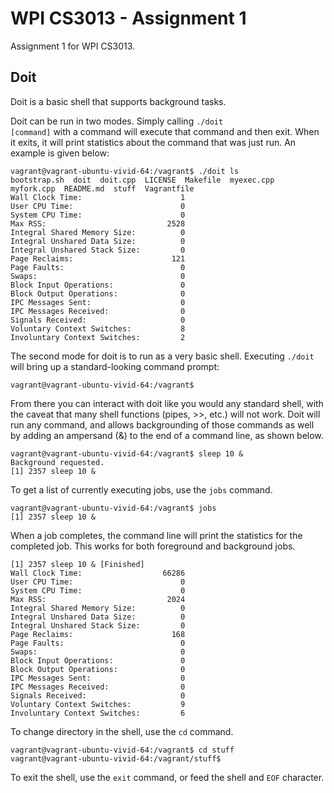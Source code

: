 # WPI CS3013 - Assignment 1
Assignment 1 for WPI CS3013.

## Doit
Doit is a basic shell that supports background tasks.

Doit can be run in two modes. Simply calling <code>./doit [command]</code> with a command will execute that command and then exit. When it exits, it will print statistics about the command that was just run. An example is given below:

    vagrant@vagrant-ubuntu-vivid-64:/vagrant$ ./doit ls
    bootstrap.sh  doit  doit.cpp  LICENSE  Makefile  myexec.cpp  myfork.cpp  README.md  stuff  Vagrantfile
    Wall Clock Time:                      1
    User CPU Time:                        0
    System CPU Time:                      0
    Max RSS:                           2528
    Integral Shared Memory Size:          0
    Integral Unshared Data Size:          0
    Integral Unshared Stack Size:         0
    Page Reclaims:                      121
    Page Faults:                          0
    Swaps:                                0
    Block Input Operations:               0
    Block Output Operations:              0
    IPC Messages Sent:                    0
    IPC Messages Received:                0
    Signals Received:                     0
    Voluntary Context Switches:           8
    Involuntary Context Switches:         2

The second mode for doit is to run as a very basic shell. Executing <code>./doit</code> will bring up a standard-looking command prompt:

    vagrant@vagrant-ubuntu-vivid-64:/vagrant$

From there you can interact with doit like you would any standard shell, with the caveat that many shell functions (pipes, >>, etc.) will not work. Doit will run any command, and allows backgrounding of those commands as well by adding an ampersand (&) to the end of a command line, as shown below.

    vagrant@vagrant-ubuntu-vivid-64:/vagrant$ sleep 10 &
    Background requested.
    [1] 2357 sleep 10 &

To get a list of currently executing jobs, use the <code>jobs</code> command.

    vagrant@vagrant-ubuntu-vivid-64:/vagrant$ jobs
    [1] 2357 sleep 10 &

When a job completes, the command line will print the statistics for the completed job. This works for both foreground and background jobs.

    [1] 2357 sleep 10 & [Finished]
    Wall Clock Time:                  66286
    User CPU Time:                        0
    System CPU Time:                      0
    Max RSS:                           2024
    Integral Shared Memory Size:          0
    Integral Unshared Data Size:          0
    Integral Unshared Stack Size:         0
    Page Reclaims:                      168
    Page Faults:                          0
    Swaps:                                0
    Block Input Operations:               0
    Block Output Operations:              0
    IPC Messages Sent:                    0
    IPC Messages Received:                0
    Signals Received:                     0
    Voluntary Context Switches:           9
    Involuntary Context Switches:         6

To change directory in the shell, use the <code>cd</code> command.

    vagrant@vagrant-ubuntu-vivid-64:/vagrant$ cd stuff
    vagrant@vagrant-ubuntu-vivid-64:/vagrant/stuff$

To exit the shell, use the <code>exit</code> command, or feed the shell and <code>EOF</code> character.

